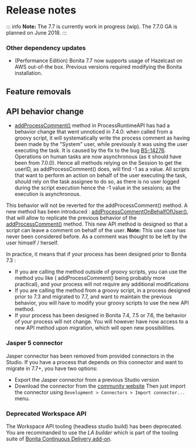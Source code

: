# Release notes

::: info
**Note:** The 7.7 is currently work in progress (wip). The 7.7.0 GA is planned on June 2018.
:::


<a id="techonolgy-updates"/>

### Other dependency updates

* (Performance Edition) Bonita 7.7 now supports usage of Hazelcast on AWS out-of-the box. Previous versions required
modifying the Bonita installation.

<a id="feature-removals"/>

## Feature removals

## API behavior change

* [addProcessComment()](https://documentation.bonitasoft.com/javadoc/api/7.7/org/bonitasoft/engine/api/ProcessRuntimeAPI.html#addProcessComment-long-java.lang.String-) method in ProcessRuntimeAPI has had a behavior change that went unnoticed in 7.4.0:
when called from a groovy script, it will systematically write the process comment as having been made by the "System" user, while previously it was using the user executing the task.
It is caused by the fix to the bug [BS-14276](https://bonitasoft.atlassian.net/browse/BS-14276). Operations on human tasks are now asynchronous (as it should have been from 7.0.0). Hence all methods relying on the Session to get the userID, as addProcessComment() does, will find -1 as a value.
All scripts that want to perform an action on behalf of the user executing the task, should rely on the task assignee to do so, as there is no user logged during the script execution hence the -1 value in the sessions; as the execution is asynchronous.

This behavior will not be reverted for the addProcessComment() method. A new method has been introduced : [addProcessCommentOnBehalfOfUser()](https://documentation.bonitasoft.com/javadoc/api/7.7/org/bonitasoft/engine/api/ProcessRuntimeAPI.html#addProcessCommentOnBehalfOfUser-long-java.lang.String-long-), that will allow to replicate the previous behavior of the [addProcessComment()](https://documentation.bonitasoft.com/javadoc/api/7.7/org/bonitasoft/engine/api/ProcessRuntimeAPI.html#addProcessComment-long-java.lang.String-) method.
This new API method is designed so that a script can leave  a comment on behalf of the user.
**Note:** This use case has never been considered before. As a comment was thought to be left by the user himself / herself.

In practice, it means that if your process has been designed prior to Bonita 7.3 :
* If you are calling the method outside of groovy scripts, you can use the method you like ( addProcessComment() being probably more practical), and your process will not require any additional modifications
* If you are calling the method from a groovy script, in a process designed prior to 7.3 and migrated to 7.7, and want to maintain the previous behavior, you will have to modify your groovy scripts to use the new API method.
* If your process has been designed in Bonita 7.4, 7.5 or 7.6, the behavior of your process will not change. You will however have now access to a new API method upon migration, which will open new possibilities.

### Jasper 5 connector
Jasper connector has been removed from provided connectors in the Studio. If you have a process that depends on this connector and want to migrate in 7.7+, you have two options:
* Export the Jasper connector from a previous Studio version
* Download the connector from the [community website](https://community.bonitasoft.com/project/bonita-connector-jasper)
Then just import the connector using `Development > Connectors > Import connector...` menu.

### Deprecated Workspace API
The Workspace API tooling (headless studio build) has been deprecated. You are recommanded to use the *LA builder* which is part of the tooling suite of [Bonita Continuous Delivery add-on](https://documentation.bonitasoft.com/bcd/2.0/).
